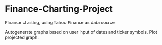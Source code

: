 # Finance-Charting-Project
Finance charting, using Yahoo Finance as data source

Autogenerate graphs based on user input of dates and ticker symbols. Plot projected graph. 

